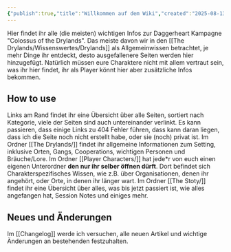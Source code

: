 ```yaml
---
{"publish":true,"title":"Willkommen auf dem Wiki","created":"2025-08-13T20:49:31.238+02:00","modified":"2025-08-17T00:19:20.167+02:00","cssclasses":""}
---
```


Hier findet ihr alle (die meisten) wichtigen Infos zur Daggerheart Kampagne "Colossus of the Drylands". Das meiste davon wir in den [[The Drylands/Wissenswertes/Drylands]] als Allgemeinwissen betrachtet, je mehr Dinge ihr entdeckt, desto ausgefallenere Seiten werden hier hinzugefügt.
Natürlich müssen eure Charaktere nicht mit allem vertraut sein, was ihr hier findet, ihr als Player könnt hier aber zusätzliche Infos bekommen.
## How to use
Links am Rand findet ihr eine Übersicht über alle Seiten, sortiert nach Kategorie, viele der Seiten sind auch untereinander verlinkt. Es kann passieren, dass einige Links zu 404 Fehler führen, dass kann daran liegen, dass ich die Seite noch nicht erstellt habe, oder sie (noch) privat ist.
Im Ordner [[The Drylands/]] findet ihr allgemeine Informationen zum Setting, inklusive Orten, Gangs, Cooperations, wichtigen Personen und Bräuche/Lore.
Im Ordner [[Player Characters/]] hat jede\*r von euch einen eigenen Unterordner **den nur ihr selber öffnen dürft**. Dort befindet sich Charakterspezifisches Wissen, wie z.B. über Organisationen, denen ihr angehört, oder Orte, in denen ihr länger wart. 
Im Ordner [[The Stoty/]] findet ihr eine Übersicht über alles, was bis jetzt passiert ist, wie alles angefangen hat, Session Notes und einiges mehr.
## Neues und Änderungen
Im [[Changelog]] werde ich versuchen, alle neuen Artikel und wichtige Änderungen an bestehenden festzuhalten.